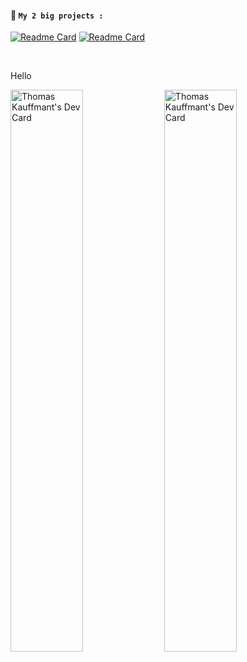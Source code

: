 #### **📜 ``My 2 big projects :``**<br>
[![Readme Card](https://github-readme-stats.vercel.app/api/pin/?username=Thomasperge&repo=GoodFarm-DiscordBot&show_owner=true&theme=dark)](https://github.com/thomasperge/GoodFarm-DiscordBot)
[![Readme Card](https://github-readme-stats.vercel.app/api/pin/?username=Thomasperge&repo=CryptoCurrency-Desktop-apps&show_owner=true&theme=dark)](https://github.com/thomasperge/CryptoCurrency-Desktop-apps)

<br>


<p float="left">
    <p>Hello</p>
    <a href="https://app.daily.dev/Thomasperge"><img src="https://github-readme-stats.vercel.app/api?username=Thomasperge&theme=dark&show_icons=true" width="48%" alt="Thomas Kauffmant's Dev Card"/></a>
    <a href="https://app.daily.dev/Thomasperge"><img src="https://api.daily.dev/devcards/788a1841892f4fd7a87b6b8e29a83cc3.png?r=wup" width="48%" alt="Thomas Kauffmant's Dev Card"/></a>
</p>

<br>


